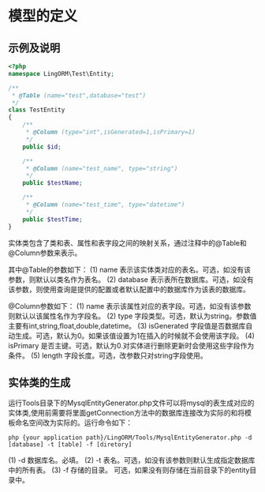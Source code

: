 # 模型的定义

## 示例及说明

``` php
<?php
namespace LingORM\Test\Entity;

/**
 * @Table (name="test",database="test")
 */
class TestEntity
{
    /**
     * @Column (type="int",isGenerated=1,isPrimary=1)
     */
    public $id;

    /**
     * @Column (name="test_name", type="string")
     */
    public $testName;

    /**
     * @Column (name="test_time", type="datetime")
     */
    public $testTime;
}
```

实体类包含了类和表、属性和表字段之间的映射关系，通过注释中的@Table和@Column参数来表示。

其中@Table的参数如下：
(1) name 表示该实体类对应的表名。可选，如没有该参数，则默认以类名作为表名。
(2) database 表示表所在数据库。可选，如没有该参数，则使用查询是提供的配置或者默认配置中的数据库作为该表的数据库。

@Column参数如下：
(1) name 表示该属性对应的表字段。可选，如没有该参数则默认以该属性名作为字段名。
(2) type 字段类型。可选，默认为string。参数值主要有int,string,float,double,datetime。
(3) isGenerated 字段值是否数据库自动生成。可选，默认为0。如果该值设置为1在插入的时候就不会使用该字段。
(4) isPrimary 是否主键。可选，默认为0.对实体进行删除更新时会使用这些字段作为条件。
(5) length 字段长度。可选，改参数只对string字段使用。

## 实体类的生成

运行Tools目录下的MysqlEntityGenerator.php文件可以将mysql的表生成对应的实体类,使用前需要将里面getConnection方法中的数据库连接改为实际的和将模板命名空间改为实际的。运行命令如下：

```shell
php {your application path}/LingORM/Tools/MysqlEntityGenerator.php -d [database] -t [table] -f [diretory]
```

(1) -d 数据库名。必填。
(2) -t 表名。可选，如没有该参数则默认生成指定数据库中的所有表。
(3) -f 存储的目录。 可选，如果没有则存储在当前目录下的entity目录中。
